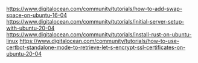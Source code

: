 https://www.digitalocean.com/community/tutorials/how-to-add-swap-space-on-ubuntu-16-04
https://www.digitalocean.com/community/tutorials/initial-server-setup-with-ubuntu-20-04
https://www.digitalocean.com/community/tutorials/install-rust-on-ubuntu-linux
https://www.digitalocean.com/community/tutorials/how-to-use-certbot-standalone-mode-to-retrieve-let-s-encrypt-ssl-certificates-on-ubuntu-20-04
